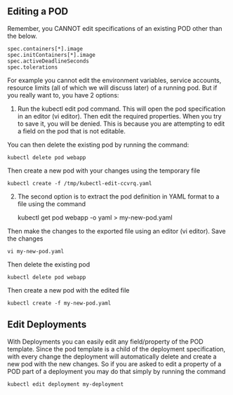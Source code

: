 Editing a POD
------------
Remember, you CANNOT edit specifications of an existing POD other than the below.

    spec.containers[*].image
    spec.initContainers[*].image
    spec.activeDeadlineSeconds
    spec.tolerations


For example you cannot edit the environment variables, service accounts, resource limits (all of which we will discuss later) of a running pod. But if you really want to, you have 2 options:

1. Run the kubectl edit pod <pod name> command.  This will open the pod specification in an editor (vi editor). Then edit the required properties. When you try to save it, you will be denied. This is because you are attempting to edit a field on the pod that is not editable.

You can then delete the existing pod by running the command:

    kubectl delete pod webapp

Then create a new pod with your changes using the temporary file

    kubectl create -f /tmp/kubectl-edit-ccvrq.yaml

2. The second option is to extract the pod definition in YAML format to a file using the command

    kubectl get pod webapp -o yaml > my-new-pod.yaml

Then make the changes to the exported file using an editor (vi editor). Save the changes

    vi my-new-pod.yaml

Then delete the existing pod

    kubectl delete pod webapp

Then create a new pod with the edited file

    kubectl create -f my-new-pod.yaml

Edit Deployments
----------------
With Deployments you can easily edit any field/property of the POD template. Since the pod template is a child of the deployment specification,  with every change the deployment will automatically delete and create a new pod with the new changes. So if you are asked to edit a property of a POD part of a deployment you may do that simply by running the command

    kubectl edit deployment my-deployment